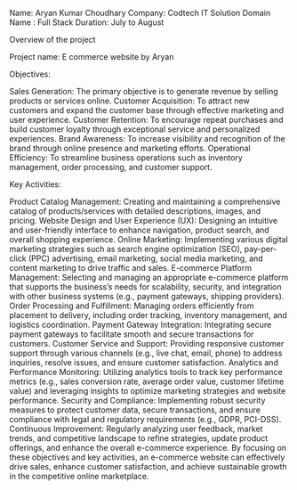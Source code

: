 Name: Aryan Kumar Choudhary
Company: Codtech IT Solution
Domain Name : Full Stack
Duration: July to August


Overview of the project

Project name: E commerce website by Aryan


Objectives:

Sales Generation: The primary objective is to generate revenue by selling products or services online.
Customer Acquisition: To attract new customers and expand the customer base through effective marketing and user experience.
Customer Retention: To encourage repeat purchases and build customer loyalty through exceptional service and personalized experiences.
Brand Awareness: To increase visibility and recognition of the brand through online presence and marketing efforts.
Operational Efficiency: To streamline business operations such as inventory management, order processing, and customer support.

Key Activities:

Product Catalog Management: Creating and maintaining a comprehensive catalog of products/services with detailed descriptions, images, and pricing.
Website Design and User Experience (UX): Designing an intuitive and user-friendly interface to enhance navigation, product search, and overall shopping experience.
Online Marketing: Implementing various digital marketing strategies such as search engine optimization (SEO), pay-per-click (PPC) advertising, email marketing, social media marketing, and content marketing to drive traffic and sales.
E-commerce Platform Management: Selecting and managing an appropriate e-commerce platform that supports the business’s needs for scalability, security, and integration with other business systems (e.g., payment gateways, shipping providers).
Order Processing and Fulfillment: Managing orders efficiently from placement to delivery, including order tracking, inventory management, and logistics coordination.
Payment Gateway Integration: Integrating secure payment gateways to facilitate smooth and secure transactions for customers.
Customer Service and Support: Providing responsive customer support through various channels (e.g., live chat, email, phone) to address inquiries, resolve issues, and ensure customer satisfaction.
Analytics and Performance Monitoring: Utilizing analytics tools to track key performance metrics (e.g., sales conversion rate, average order value, customer lifetime value) and leveraging insights to optimize marketing strategies and website performance.
Security and Compliance: Implementing robust security measures to protect customer data, secure transactions, and ensure compliance with legal and regulatory requirements (e.g., GDPR, PCI-DSS).
Continuous Improvement: Regularly analyzing user feedback, market trends, and competitive landscape to refine strategies, update product offerings, and enhance the overall e-commerce experience.
By focusing on these objectives and key activities, an e-commerce website can effectively drive sales, enhance customer satisfaction, and achieve sustainable growth in the competitive online marketplace.



